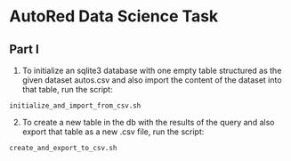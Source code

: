 # AutoRed Data Science Task

## Part I

1. To initialize an sqlite3 database with one empty table structured as the given dataset autos.csv and also import the content of the dataset into that table, run the script:

`initialize_and_import_from_csv.sh`

2. To create a new table in the db with the results of the query and also export that table as a new .csv file, run the script:

`create_and_export_to_csv.sh`
